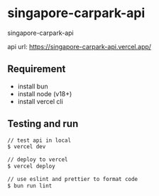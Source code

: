 # singapore-carpark-api

singapore-carpark-api

api url: <https://singapore-carpark-api.vercel.app/>

## Requirement

- install bun
- install node (v18+)
- install vercel cli

## Testing and run

```zsh
// test api in local
$ vercel dev

// deploy to vercel
$ vercel deploy

// use eslint and prettier to format code
$ bun run lint
```
